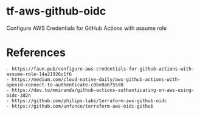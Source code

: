 # tf-aws-github-oidc
Configure AWS Credentials for GitHub Actions with assume role

# References
```
- https://faun.pub/configure-aws-credentials-for-github-actions-with-assume-role-14a21926c1f6
- https://medium.com/cloud-native-daily/aws-github-actions-with-openid-connect-to-authenticate-c0be0a6755d0
- https://dev.to/mmiranda/github-actions-authenticating-on-aws-using-oidc-3d2n
- https://github.com/philips-labs/terraform-aws-github-oidc
- https://github.com/unfunco/terraform-aws-oidc-github
```


